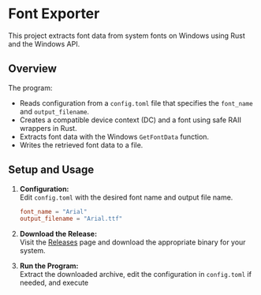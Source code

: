 # Font Exporter

This project extracts font data from system fonts on Windows using Rust and the Windows API.

## Overview

The program:
- Reads configuration from a `config.toml` file that specifies the `font_name` and `output_filename`.
- Creates a compatible device context (DC) and a font using safe RAII wrappers in Rust.
- Extracts font data with the Windows `GetFontData` function.
- Writes the retrieved font data to a file.

## Setup and Usage

1. **Configuration:**  
   Edit `config.toml` with the desired font name and output file name.
   ```toml
   font_name = "Arial"
   output_filename = "Arial.ttf"
   ```

2. **Download the Release:**  
   Visit the [Releases](https://github.com/calloc134/font-export/releases) page and download the appropriate binary for your system.

3. **Run the Program:**  
   Extract the downloaded archive, edit the configuration in `config.toml` if needed, and execute
